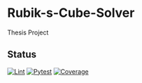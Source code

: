 # Rubik-s-Cube-Solver
Thesis Project

## Status

[![Lint](https://img.shields.io/github/actions/workflow/status/ogi02/Rubik-s-Cube-Solver/lint.yml?branch=main&label=Lint)](https://github.com/ogi02/Rubik-s-Cube-Solver/actions)
[![Pytest](https://img.shields.io/github/actions/workflow/status/ogi02/Rubik-s-Cube-Solver/pytest.yml?branch=main&label=Pytest)](https://github.com/ogi02/Rubik-s-Cube-Solver/actions)
[![Coverage](https://codecov.io/gh/ogi02/Rubik-s-Cube-Solver/branch/main/graph/badge.svg?token=<CODECOV_TOKEN>)](https://codecov.io/gh/ogi02/Rubik-s-Cube-Solver)
